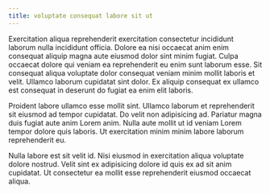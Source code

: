 ```yaml
---
title: voluptate consequat labore sit ut
---
```


Exercitation aliqua reprehenderit exercitation consectetur incididunt laborum nulla incididunt officia. Dolore ea nisi occaecat anim enim consequat aliquip magna aute eiusmod dolor sint minim fugiat. Culpa occaecat dolore qui veniam ea reprehenderit eu enim sunt laborum esse. Sit consequat aliqua voluptate dolor consequat veniam minim mollit laboris et velit. Ullamco laborum cupidatat sint dolor. Ex aliquip consequat ex ullamco est consequat in deserunt do fugiat ea enim elit laboris.

Proident labore ullamco esse mollit sint. Ullamco laborum et reprehenderit sit eiusmod ad tempor cupidatat. Do velit non adipisicing ad. Pariatur magna duis fugiat aute anim Lorem anim. Nulla aute mollit ut id veniam Lorem tempor dolore quis laboris. Ut exercitation minim minim labore laborum reprehenderit eu.

Nulla labore est sit velit id. Nisi eiusmod in exercitation aliqua voluptate dolore nostrud. Velit sint ex adipisicing dolore id quis ex ad sit anim cupidatat. Ut consectetur ea mollit esse reprehenderit eiusmod occaecat aliqua.